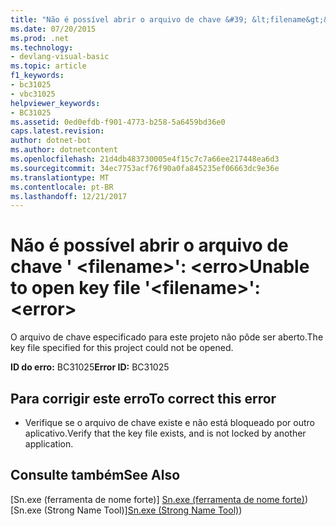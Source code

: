 ```yaml
---
title: "Não é possível abrir o arquivo de chave &#39; &lt;filename&gt;&#39;: &lt;erro&gt;"
ms.date: 07/20/2015
ms.prod: .net
ms.technology:
- devlang-visual-basic
ms.topic: article
f1_keywords:
- bc31025
- vbc31025
helpviewer_keywords:
- BC31025
ms.assetid: 0ed0efdb-f901-4773-b258-5a6459bd36e0
caps.latest.revision: 
author: dotnet-bot
ms.author: dotnetcontent
ms.openlocfilehash: 21d4db483730005e4f15c7c7a66ee217448ea6d3
ms.sourcegitcommit: 34ec7753acf76f90a0fa845235ef06663dc9e36e
ms.translationtype: MT
ms.contentlocale: pt-BR
ms.lasthandoff: 12/21/2017
---
```

# <a name="unable-to-open-key-file-39ltfilenamegt39-lterrorgt"></a><span data-ttu-id="953a4-102">Não é possível abrir o arquivo de chave &#39; &lt;filename&gt;&#39;: &lt;erro&gt;</span><span class="sxs-lookup"><span data-stu-id="953a4-102">Unable to open key file &#39;&lt;filename&gt;&#39;: &lt;error&gt;</span></span>
<span data-ttu-id="953a4-103">O arquivo de chave especificado para este projeto não pôde ser aberto.</span><span class="sxs-lookup"><span data-stu-id="953a4-103">The key file specified for this project could not be opened.</span></span>  
  
 <span data-ttu-id="953a4-104">**ID do erro:** BC31025</span><span class="sxs-lookup"><span data-stu-id="953a4-104">**Error ID:** BC31025</span></span>  
  
## <a name="to-correct-this-error"></a><span data-ttu-id="953a4-105">Para corrigir este erro</span><span class="sxs-lookup"><span data-stu-id="953a4-105">To correct this error</span></span>  
  
-   <span data-ttu-id="953a4-106">Verifique se o arquivo de chave existe e não está bloqueado por outro aplicativo.</span><span class="sxs-lookup"><span data-stu-id="953a4-106">Verify that the key file exists, and is not locked by another application.</span></span>  
  
## <a name="see-also"></a><span data-ttu-id="953a4-107">Consulte também</span><span class="sxs-lookup"><span data-stu-id="953a4-107">See Also</span></span>  
 <span data-ttu-id="953a4-108">[Sn.exe (ferramenta de nome forte)] [Sn.exe (ferramenta de nome forte)](../../framework/tools/sn-exe-strong-name-tool.md))</span><span class="sxs-lookup"><span data-stu-id="953a4-108">[Sn.exe (Strong Name Tool)][Sn.exe (Strong Name Tool)](../../framework/tools/sn-exe-strong-name-tool.md))</span></span>  
 
